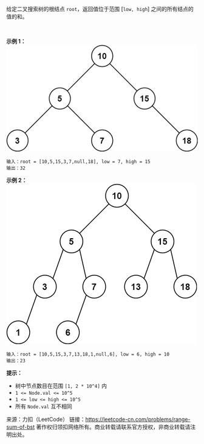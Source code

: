 给定二叉搜索树的根结点 ```root```，返回值位于范围 [```low, high```] 之间的所有结点的值的和。

 

**示例 1：**
![img](938_1.jpg)
```
输入：root = [10,5,15,3,7,null,18], low = 7, high = 15
输出：32
```
**示例 2：**
![img](938_2.jpg)
```
输入：root = [10,5,15,3,7,13,18,1,null,6], low = 6, high = 10
输出：23
```

**提示：**

* 树中节点数目在范围 ```[1, 2 * 10^4]``` 内
* ```1 <= Node.val <= 10^5```
* ```1 <= low <= high <= 10^5```
* 所有 ```Node.val``` 互不相同

来源：力扣（LeetCode）
链接：https://leetcode-cn.com/problems/range-sum-of-bst
著作权归领扣网络所有。商业转载请联系官方授权，非商业转载请注明出处。